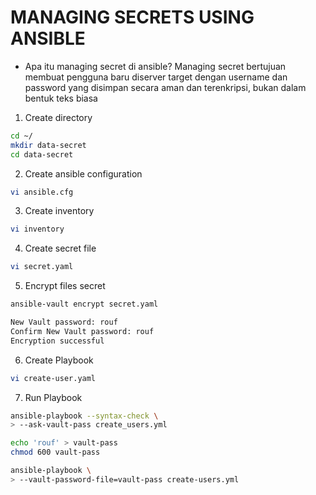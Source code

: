 # MANAGING SECRETS USING ANSIBLE
* Apa itu managing secret di ansible? Managing secret bertujuan membuat pengguna baru diserver target dengan username dan password yang disimpan secara aman dan terenkripsi, bukan dalam bentuk teks biasa

1. Create directory
```bash
cd ~/
mkdir data-secret
cd data-secret
```

2. Create ansible configuration
```bash
vi ansible.cfg
```

3. Create inventory
```bash
vi inventory
```

4. Create secret file
```bash
vi secret.yaml
```

5. Encrypt files secret
```bash
ansible-vault encrypt secret.yaml
```
```bash
New Vault password: rouf
Confirm New Vault password: rouf
Encryption successful
```

6. Create Playbook
```bash
vi create-user.yaml
```

7. Run Playbook
```bash
ansible-playbook --syntax-check \
> --ask-vault-pass create_users.yml
```
```bash
echo 'rouf' > vault-pass
chmod 600 vault-pass
```
```bash
ansible-playbook \
> --vault-password-file=vault-pass create-users.yml
```